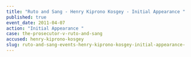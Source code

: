 ```yaml
---
title: "Ruto and Sang - Henry Kiprono Kosgey - Initial Appearance "
published: true
event_date: 2011-04-07
action: "Initial Appearance "
case: the-prosecutor-v-ruto-and-sang
accused: henry-kiprono-kosgey
slug: ruto-and-sang-events-henry-kiprono-kosgey-initial-appearance-
---
```

